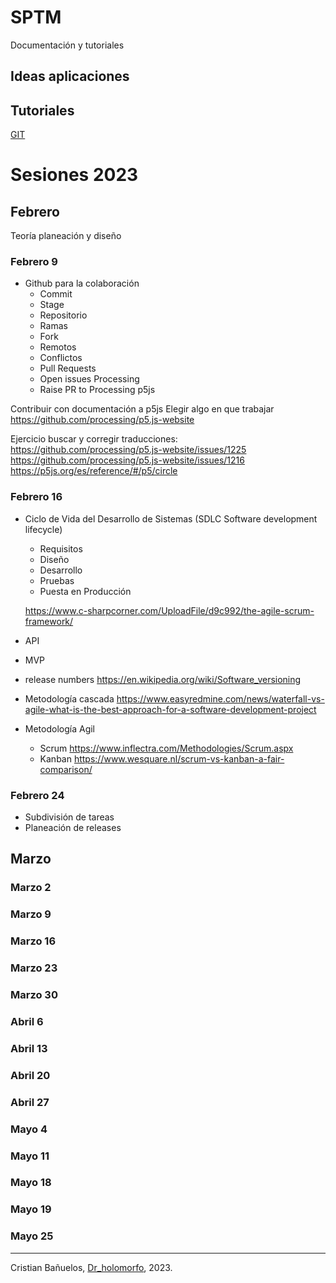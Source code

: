 # SPTM

Documentación y tutoriales

## Ideas aplicaciones

## Tutoriales

[GIT](git_tutorial.md)


# Sesiones 2023

## Febrero
Teoría planeación y diseño

### Febrero 9
- Github para la colaboración
  - Commit
  - Stage
  - Repositorio
  - Ramas
  - Fork
  - Remotos
  - Conflictos
  - Pull Requests
  - Open issues Processing
  - Raise PR to Processing p5js

Contribuir con documentación a p5js
Elegir algo en que trabajar
https://github.com/processing/p5.js-website


Ejercicio buscar y corregir traducciones:
https://github.com/processing/p5.js-website/issues/1225
https://github.com/processing/p5.js-website/issues/1216
https://p5js.org/es/reference/#/p5/circle


### Febrero 16
-  Ciclo de Vida del Desarrollo de Sistemas 
(SDLC Software development lifecycle)
    - Requisitos
    - Diseño
    - Desarrollo
    - Pruebas
    - Puesta en Producción
    
    https://www.c-sharpcorner.com/UploadFile/d9c992/the-agile-scrum-framework/
- API
- MVP
- release numbers
https://en.wikipedia.org/wiki/Software_versioning
- Metodología cascada
https://www.easyredmine.com/news/waterfall-vs-agile-what-is-the-best-approach-for-a-software-development-project
- Metodología Agil
  - Scrum
  https://www.inflectra.com/Methodologies/Scrum.aspx
  - Kanban
  https://www.wesquare.nl/scrum-vs-kanban-a-fair-comparison/

### Febrero 24
- Subdivisión de tareas
- Planeación de releases

## Marzo

### Marzo 2
### Marzo 9
### Marzo 16
### Marzo 23
### Marzo 30

### Abril 6
### Abril 13
### Abril 20
### Abril 27 

### Mayo 4
### Mayo 11
### Mayo 18
### Mayo 19
### Mayo 25


---
Cristian Bañuelos, [Dr_holomorfo](https://www.holomorfo.com), 2023.
